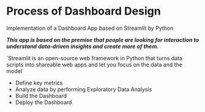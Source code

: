 # Process of Dashboard Design
Implementation of a Dashboard App based on Streamlit by Python

***This app is based on the premise that people are looking for interaction to understand data-driven insights and create more of them.***

´Streamlit is an open-source web framework in Python that turns data scripts into shareable web apps and let you focus on the data and the model´

- Define key metrics
- Analyze data by performing Exploratory Data Analysis
- Build the Dashboard
- Deploy the Dashboard

